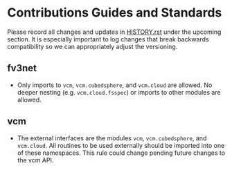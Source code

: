 # Contributions Guides and Standards

Please record all changes and updates in [HISTORY.rst](./HISTORY.rst) under the 
upcoming section.  It is especially important to log changes that break backwards 
compatibility so we can appropriately adjust the versioning.

## fv3net

- Only imports to `vcm`, `vcm.cubedsphere`, and `vcm.cloud` are allowed. No
  deeper nesting (e.g. `vcm.cloud.fsspec`) or imports to other modules are
  allowed.


##  vcm

- The external interfaces are the modules `vcm`, `vcm.cubedsphere`, and
  `vcm.cloud`. All routines to be used externally should be imported into one
   of these namespaces. This rule could change pending future changes to the vcm API.


